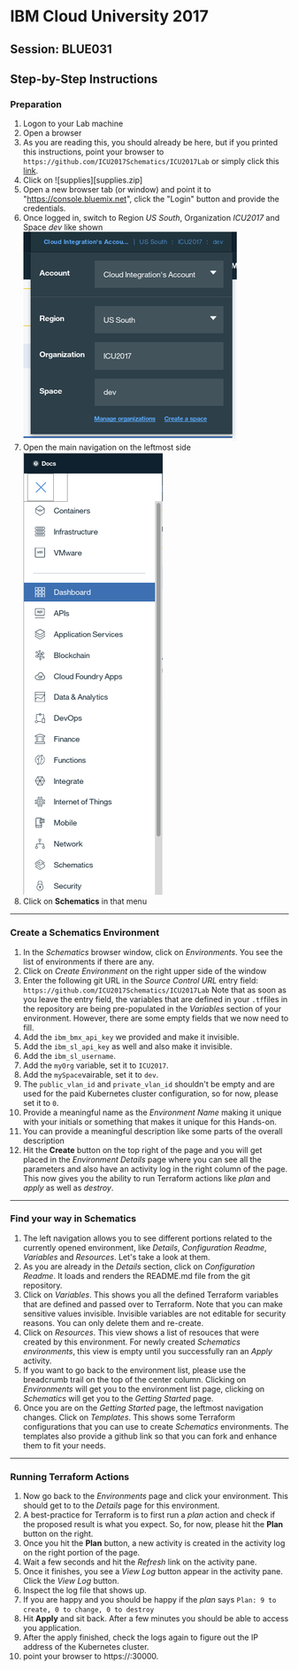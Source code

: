# IBM Cloud University 2017
## Session: BLUE031
## Step-by-Step Instructions

### Preparation

1. Logon to your Lab machine
2. Open a browser
3. As you are reading this, you should already be here, but if you printed this instructions, point your browser to `https://github.com/ICU2017Schematics/ICU2017Lab` or simply click this <a href="https://github.com/ICU2017Schematics/ICU2017Lab">link</a>.
4. Click on ![supplies][supplies.zip]
4. Open a new browser tab (or window) and point it to "https://console.bluemix.net", click the "Login" button and provide the credentials.
5. Once logged in, switch to Region _US South_, Organization _ICU2017_ and Space _dev_ like shown ![regionselector](images/regionselector.png?raw=true)
6. Open the main navigation on the leftmost side ![mainmenu](images/mainmenu.png?raw=true)
7. Click on **Schematics** in that menu

---
### Create a Schematics Environment

1. In the _Schematics_ browser window, click on _Environments_. You see the list of environments if there are any.
2. Click on _Create Environment_ on the right upper side of the window
3. Enter the following git URL in the _Source Control URL_ entry field:
`https://github.com/ICU2017Schematics/ICU2017Lab`
Note that  as soon as you leave the entry field, the variables that are defined in your `.tf`files in the repository are being pre-populated in the _Variables_ section of your environment. However, there are some empty fields that we now need to fill.
4. Add the `ibm_bmx_api_key` we provided and make it invisible.
5. Add the `ibm_sl_api_key` as well and also make it invisible.
6. Add the `ibm_sl_username`.
7. Add the `myOrg` variable, set it to `ICU2017`.
8. Add the `mySpace`vairable, set it to `dev`.
9. The `public_vlan_id` and `private_vlan_id` shouldn't be empty and are used for the paid Kubernetes cluster configuration, so for now, please set it to `0`.
10. Provide a meaningful name as the _Environment Name_ making it unique with your initials or something that makes it unique for this Hands-on.
11. You can provide a meaningful description like some parts of the overall description
12. Hit the **Create** button on the top right of the page and you will get placed in the _Environment Details_ page where you can see all the parameters and also have an activity log in the right column of the page.
This now gives you the ability to run Terraform actions like _plan_ and _apply_ as well as _destroy_.

---
### Find your way in Schematics
1. The left navigation allows you to see different portions related to the currently opened environment, like _Details_, _Configuration Readme_, _Variables_ and _Resources_. Let's take a look at them.
2. As you are already in the _Details_ section, click on _Configuration Readme_. It loads and renders the README.md file from the git repository.
3. Click on _Variables_. This shows you all the defined Terraform variables that are defined and passed over to Terraform. Note that you can make sensitive values invisible. Invisible variables are not editable for security reasons. You can only delete them and re-create.
4. Click on _Resources_. This view shows a list of resouces that were created by this environment. For newly created _Schematics environments_, this view is empty until you successfully ran an _Apply_ activity.
5. If you want to go back to the environment list, please use the breadcrumb trail on the top of the center column. Clicking on _Environments_ will get you to the environment list page, clicking on _Schematics_ will get you to the _Getting Started_ page.
6. Once you are on the _Getting Started_ page, the leftmost navigation changes. Click on _Templates_. This shows some Terraform configurations that you can use to create _Schematics_ environments. The templates also provide a github link so that you can fork and enhance them to fit your needs.


---
### Running Terraform Actions

1. Now go back to the _Environments_ page and click your environment. This should get to to the _Details_ page for this environment.
2. A best-practice for Terraform is to first run a _plan_ action and check if the proposed result is what you expect. So, for now, please hit the **Plan** button on the right.
3. Once you hit the **Plan** button, a new activity is created in the activity log on the right portion of the page.
4. Wait a few seconds and hit the _Refresh_ link on the activity pane.
5. Once it finishes, you see a _View Log_ button appear in the activity pane. Click the _View Log_ button.
6. Inspect the log file that shows up.
7. If you are happy and you should be happy if the _plan_ says `Plan: 9 to create, 0 to change, 0 to destroy`
8. Hit **Apply** and sit back. After a few minutes you should be able to access you application.
9. After the apply finished, check the logs again to figure out the IP address of the Kubernetes cluster.
10. point your browser to https://<ip>:30000.
